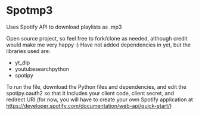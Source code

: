 # Spotmp3
Uses Spotify API to download playlists as .mp3

Open source project, so feel free to fork/clone as needed, although credit would make me very happy :)
Have not added dependencies in yet, but the libraries used are:
- yt_dlp
- youtubesearchpython
- spotipy

To run the file, download the Python files and dependencies, and edit the spotipy.oauth2 so that it includes your client code, client secret,
and redirect URI (for now, you will have to create your own Spotify application at https://developer.spotify.com/documentation/web-api/quick-start/)
